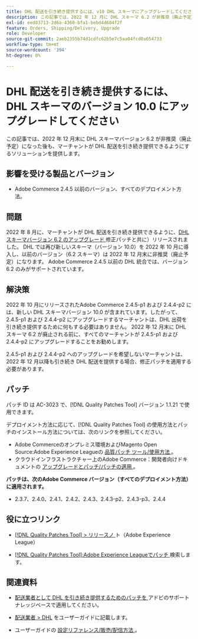```yaml
---
title: DHL 配送を引き続き提供するには、v10 DHL スキーマにアップグレードしてください
description: この記事では、2022 年 12 月に DHL スキーマ 6.2 が非推奨（廃止予定）になった後も、スキーマ 10.0 にアップグレードするか、AC-3023 パッチを適用することで、マーチャントが DHL 配送を引き続き提供できるソリューションを提供します。
exl-id: eed83713-2d6a-4360-bfa1-bebd4d604f2f
feature: Orders, Shipping/Delivery, Upgrade
role: Developer
source-git-commit: 2aeb2355b74d1cdfc62b5e7c5aa04fcd0a654733
workflow-type: tm+mt
source-wordcount: '394'
ht-degree: 0%

---
```


# DHL 配送を引き続き提供するには、DHL スキーマのバージョン 10.0 にアップグレードしてください

この記事では、2022 年 12 月末に DHL スキーマバージョン 6.2 が非推奨（廃止予定）になった後も、マーチャントが DHL 配送を引き続き提供できるようにするソリューションを提供します。

## 影響を受ける製品とバージョン

* Adobe Commerce 2.4.5 以前のバージョン、すべてのデプロイメント方法。

## 問題

2022 年 8 月に、マーチャントが DHL 配送を引き続き提供できるように、[DHL スキーマバージョン 6.2 のアップグレード ](https://experienceleague.adobe.com/docs/commerce-knowledge-base/kb/troubleshooting/miscellaneous/adobe-commerce-dhl-upgrade-patch.html) 修正パッチと共に）リリースされました。 DHL では再び新しいスキーマ（バージョン 10.0）を 2022 年 10 月に導入し、以前のバージョン（6.2 スキーマ）は 2022 年 12 月末に非推奨（廃止予定）になります。 Adobe Commerce 2.4.5 以前の DHL 統合では、バージョン 6.2 のみがサポートされています。

## 解決策

2022 年 10 月にリリースされたAdobe Commerce 2.4.5-p1 および 2.4.4-p2 には、新しい DHL スキーマバージョン 10.0 が含まれています。したがって、2.4.5-p1 および 2.4.4-p2 にアップグレードするマーチャントは、DHL 出荷を引き続き提供するために何もする必要はありません。 2022 年 12 月末に DHL スキーマ 6.2 が廃止される前に、すべてのマーチャントが 2.4.5-p1 および 2.4.4-p2 にアップグレードすることをお勧めします。

2.4.5-p1 および 2.4.4-p2 へのアップグレードを希望しないマーチャントは、2022 年 12 月以降も引き続き DHL 配送を提供する場合、修正パッチを適用する必要があります。

## パッチ

パッチ ID は AC-3023 で、[!DNL Quality Patches Tool] バージョン 1.1.21 で使用できます。

デプロイメント方法に応じて、[!DNL Quality Patches Tool] の使用方法とパッチのインストール方法については、次のリンクを参照してください。

* Adobe Commerceのオンプレミス環境およびMagento Open Source:Adobe Experience Leagueの [ 品質パッチ ツール/使用方法 ](https://experienceleague.adobe.com/docs/commerce-operations/tools/quality-patches-tool/usage.html)。
* クラウドインフラストラクチャー上のAdobe Commerce：開発者向けドキュメントの [ アップグレードとパッチ/パッチの適用 ](https://experienceleague.adobe.com/en/docs/commerce-cloud-service/user-guide/develop/upgrade/apply-patches)。

**パッチは、次のAdobe Commerce バージョン（すべてのデプロイメント方法）に適用されます。**

* 2.3.7、2.4.0、2.4.1、2.4.2、2.4.3、2.4.3-p2、2.4.3-p3、2.4.4

## 役に立つリンク

* [[!DNL Quality Patches Tool] > リリースノ ](https://experienceleague.adobe.com/docs/commerce-operations/tools/quality-patches-tool/release-notes.html) ト（Adobe Experience League）

* [[!DNL Quality Patches Tool]:Adobe Experience Leagueでパッチ ](https://experienceleague.adobe.com/tools/commerce-quality-patches/index.html) 検索します。

## 関連資料

* [ 配送業者として DHL を引き続き提供するためのパッチを ](https://experienceleague.adobe.com/docs/commerce-knowledge-base/kb/troubleshooting/miscellaneous/adobe-commerce-dhl-upgrade-patch.html) アドビのサポートナレッジベースで適用してください。

* [ 配送業者 > DHL](https://experienceleague.adobe.com/docs/commerce-admin/stores-sales/delivery/shipping-carriers/dhl.html) をユーザーガイドに記載します。
* ユーザーガイドの [ 設定リファレンス/販売/配信方法 ](https://experienceleague.adobe.com/docs/commerce-admin/config/sales/delivery-methods.html)。
